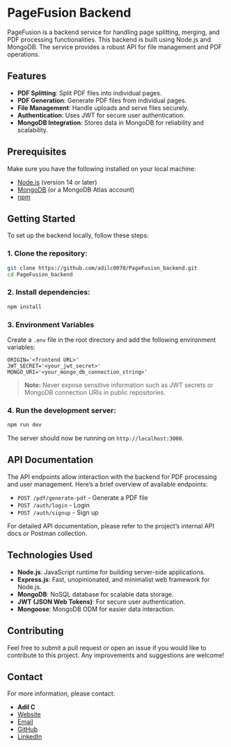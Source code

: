 
# PageFusion Backend

PageFusion is a backend service for handling page splitting, merging, and PDF processing functionalities. This backend is built using Node.js and MongoDB. The service provides a robust API for file management and PDF operations.

## Features

- **PDF Splitting**: Split PDF files into individual pages.
- **PDF Generation**: Generate PDF files from individual pages.
- **File Management**: Handle uploads and serve files securely.
- **Authentication**: Uses JWT for secure user authentication.
- **MongoDB Integration**: Stores data in MongoDB for reliability and scalability.

## Prerequisites

Make sure you have the following installed on your local machine:

- [Node.js](https://nodejs.org/) (version 14 or later)
- [MongoDB](https://www.mongodb.com/) (or a MongoDB Atlas account)
- [npm](https://www.npmjs.com/)

## Getting Started

To set up the backend locally, follow these steps:

### 1. Clone the repository:

```bash
git clone https://github.com/adilc0070/PageFusion_backend.git
cd PageFusion_backend
```

### 2. Install dependencies:

```bash
npm install
```

### 3. Environment Variables

Create a `.env` file in the root directory and add the following environment variables:

```env
ORIGIN='<frontend URL>'
JWT_SECRET='<your_jwt_secret>'
MONGO_URI='<your_mongo_db_connection_string>'
```

> **Note:** Never expose sensitive information such as JWT secrets or MongoDB connection URIs in public repositories.

### 4. Run the development server:

```bash
npm run dev
```

The server should now be running on `http://localhost:3000`.

## API Documentation

The API endpoints allow interaction with the backend for PDF processing and user management. Here’s a brief overview of available endpoints:

- `POST /pdf/generate-pdf` - Generate a PDF file
- `POST /auth/login` - Login
- `POST /auth/signup` - Sign up

For detailed API documentation, please refer to the project’s internal API docs or Postman collection.

## Technologies Used

- **Node.js**: JavaScript runtime for building server-side applications.
- **Express.js**: Fast, unopinionated, and minimalist web framework for Node.js.
- **MongoDB**: NoSQL database for scalable data storage.
- **JWT (JSON Web Tokens)**: For secure user authentication.
- **Mongoose**: MongoDB ODM for easier data interaction.

## Contributing

Feel free to submit a pull request or open an issue if you would like to contribute to this project. Any improvements and suggestions are welcome!

## Contact

For more information, please contact:

- **Adil C**
- [Website](https://adilc0070.site)
- [Email](mailto:adilc0070@gmail.com)
- [GitHub](https://github.com/adilc0070)
- [LinkedIn](https://www.linkedin.com/in/adilc0070/)


